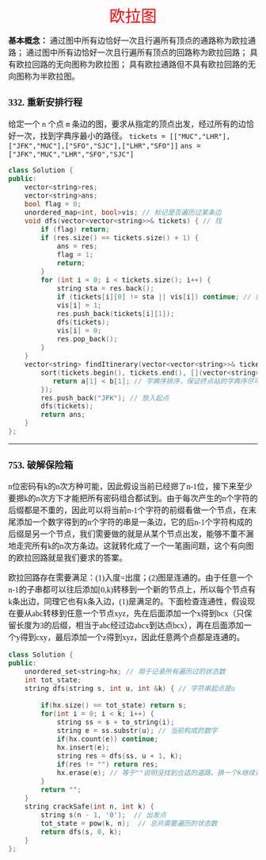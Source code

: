 <font face="楷体" size = 3>

<center><font face="楷体" size=6, color='red'> 欧拉图 </font> </center>

**基本概念：**
通过图中所有边恰好一次且行遍所有顶点的通路称为欧拉通路；
通过图中所有边恰好一次且行遍所有顶点的回路称为欧拉回路；
具有欧拉回路的无向图称为欧拉图；
具有欧拉通路但不具有欧拉回路的无向图称为半欧拉图。


### 332. 重新安排行程
给定一个 `n` 个点 `m` 条边的图，要求从指定的顶点出发，经过所有的边恰好一次，找到字典序最小的路径。
`tickets = [["MUC","LHR"],["JFK","MUC"],["SFO","SJC"],["LHR","SFO"]]`
`ans = ["JFK","MUC","LHR","SFO","SJC"]`

```c++
class Solution {
public: 
    vector<string>res;
    vector<string>ans;
    bool flag = 0;
    unordered_map<int, bool>vis; // 标记是否遍历过某条边
    void dfs(vector<vector<string>>& tickets) { // 找
        if (flag) return;
        if (res.size() == tickets.size() + 1) {
            ans = res;
            flag = 1;
            return;
        }
        for (int i = 0; i < tickets.size(); i++) {
            string sta = res.back();
            if (tickets[i][0] != sta || vis[i]) continue; // 如果当前起点不对应或者该条边已经遍历过了
            vis[i] = 1;
            res.push_back(tickets[i][1]);
            dfs(tickets);
            vis[i] = 0;
            res.pop_back(); 
        }
    }
    vector<string> findItinerary(vector<vector<string>>& tickets) {
        sort(tickets.begin(), tickets.end(), [](vector<string>&a, vector<string>& b){
           return a[1] < b[1]; // 字典序排序，保证终点站的字典序尽可能小
        }); 
        res.push_back("JFK"); // 放入起点
        dfs(tickets);
        return ans;
    }
};
```
---

### 753. 破解保险箱


n位密码有k的n次方种可能，因此假设当前已经摁了n-1位，接下来至少要摁k的n次方下才能把所有密码组合都试到。由于每次产生的n个字符的后缀都是不重的，因此可以将当前n-1个字符的前缀看做一个节点，在末尾添加一个数字得到的n个字符的串是一条边，它的后n-1个字符构成的后缀是另一个节点，我们需要做的就是从某个节点出发，能够不重不漏地走完所有k的n次方条边。这就转化成了一个一笔画问题，这个有向图的欧拉回路就是我们要求的答案。

欧拉回路存在需要满足：(1)入度=出度；(2)图是连通的。由于任意一个n-1的子串都可以往后添加[0,k)转移到一个新的节点上，所以每个节点有k条出边，同理它也有k条入边，(1)是满足的。下面检查连通性，假设现在要从abc转移到任意一个节点xyz，先在后面添加一个x得到bcx（只保留长度为3的后缀，相当于abc经过边abcx到达点bcx），再在后面添加一个y得到cxy，最后添加一个z得到xyz，因此任意两个点都是连通的。

```c++
class Solution {
public:
    unordered_set<string>hx; // 用于记录所有遍历过的状态数
    int tot_state;
    string dfs(string s, int u, int &k) { // 字符串起点是u
        
        if(hx.size() == tot_state) return s;
        for(int i = 0; i < k; i++) {
            string ss = s + to_string(i);
            string e = ss.substr(u); // 当前构成的数字
            if(hx.count(e)) continue;
            hx.insert(e);
            string res = dfs(ss, u + 1, k);
            if(res != "") return res;  
            hx.erase(e); // 等于""说明没找到合适的道路，换一个k继续试试，恢复现场
        }
        return "";
    }
    string crackSafe(int n, int k) {
        string s(n - 1, '0');  // 出发点
        tot_state = pow(k, n);  // 总共需要遍历的状态数
        return dfs(s, 0, k);
    }
};
```